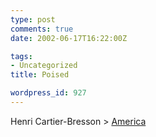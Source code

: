 ```yaml
---
type: post
comments: true
date: 2002-06-17T16:22:00Z

tags:
- Uncategorized
title: Poised

wordpress_id: 927
---
```


Henri Cartier-Bresson > [America](http://www.porto.art.br/bresson/america/index1.html)
